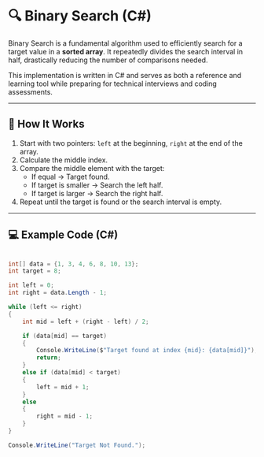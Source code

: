 # 🔍 Binary Search (C#)

Binary Search is a fundamental algorithm used to efficiently search for a target value in a **sorted array**. It repeatedly divides the search interval in half, drastically reducing the number of comparisons needed.

This implementation is written in C# and serves as both a reference and learning tool while preparing for technical interviews and coding assessments.

---

## 📌 How It Works

1. Start with two pointers: `left` at the beginning, `right` at the end of the array.
2. Calculate the middle index.
3. Compare the middle element with the target:
   - If equal → Target found.
   - If target is smaller → Search the left half.
   - If target is larger → Search the right half.
4. Repeat until the target is found or the search interval is empty.

---

## 💻 Example Code (C#)

```csharp

int[] data = {1, 3, 4, 6, 8, 10, 13};
int target = 8;

int left = 0;
int right = data.Length - 1;

while (left <= right)
{
    int mid = left + (right - left) / 2;

    if (data[mid] == target)
    {
        Console.WriteLine($"Target found at index {mid}: {data[mid]}");
        return;
    }
    else if (data[mid] < target)
    {
        left = mid + 1;
    }
    else
    {
        right = mid - 1;
    }
}

Console.WriteLine("Target Not Found.");
